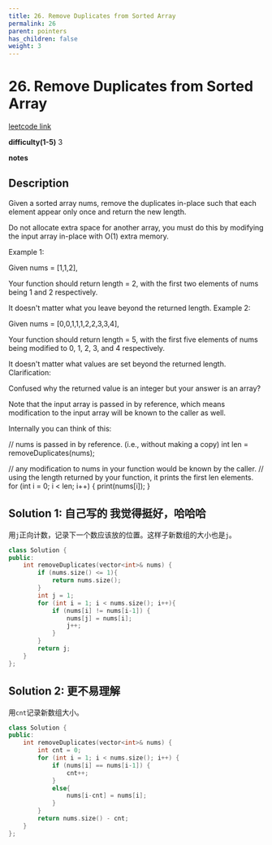```yaml
---
title: 26. Remove Duplicates from Sorted Array
permalink: 26
parent: pointers
has_children: false
weight: 3
---
```

# 26. Remove Duplicates from Sorted Array
[leetcode link](https://leetcode.com/problems/remove-duplicates-from-sorted-array/)

**difficulty(1-5)** 
3

**notes**   

## Description
Given a sorted array nums, remove the duplicates in-place such that each element appear only once and return the new length.

Do not allocate extra space for another array, you must do this by modifying the input array in-place with O(1) extra memory.

Example 1:

Given nums = [1,1,2],

Your function should return length = 2, with the first two elements of nums being 1 and 2 respectively.

It doesn't matter what you leave beyond the returned length.
Example 2:

Given nums = [0,0,1,1,1,2,2,3,3,4],

Your function should return length = 5, with the first five elements of nums being modified to 0, 1, 2, 3, and 4 respectively.

It doesn't matter what values are set beyond the returned length.
Clarification:

Confused why the returned value is an integer but your answer is an array?

Note that the input array is passed in by reference, which means modification to the input array will be known to the caller as well.

Internally you can think of this:

// nums is passed in by reference. (i.e., without making a copy)
int len = removeDuplicates(nums);

// any modification to nums in your function would be known by the caller.
// using the length returned by your function, it prints the first len elements.
for (int i = 0; i < len; i++) {
    print(nums[i]);
}

## Solution 1: 自己写的 我觉得挺好，哈哈哈
用`j`正向计数，记录下一个数应该放的位置。这样子新数组的大小也是`j`。

```c++
class Solution {
public:
    int removeDuplicates(vector<int>& nums) {
        if (nums.size() <= 1){
            return nums.size();
        }
        int j = 1;
        for (int i = 1; i < nums.size(); i++){
            if (nums[i] != nums[i-1]) {
                nums[j] = nums[i];
                j++;
            }
        }
        return j;
    }
};
```

## Solution 2: 更不易理解
用`cnt`记录新数组大小。

```c++
class Solution {
public:
    int removeDuplicates(vector<int>& nums) {
        int cnt = 0;
        for (int i = 1; i < nums.size(); i++) {
            if (nums[i] == nums[i-1]) {
                cnt++;
            }
            else{
                nums[i-cnt] = nums[i];
            }
        }
        return nums.size() - cnt;
    }
};
```


